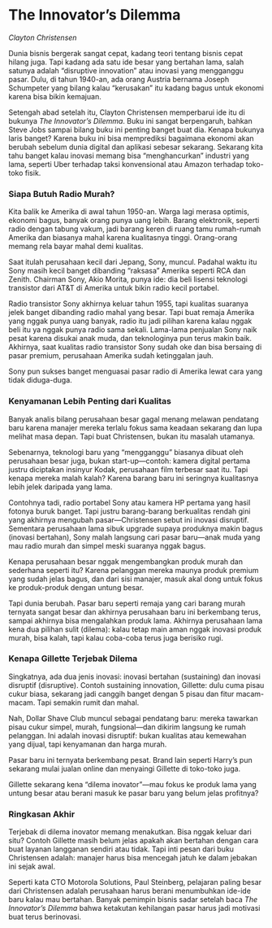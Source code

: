 # The Innovator’s Dilemma
*Clayton Christensen*

Dunia bisnis bergerak sangat cepat, kadang teori tentang bisnis cepat hilang juga. Tapi kadang ada satu ide besar yang bertahan lama, salah satunya adalah “disruptive innovation” atau inovasi yang mengganggu pasar. Dulu, di tahun 1940-an, ada orang Austria bernama Joseph Schumpeter yang bilang kalau “kerusakan” itu kadang bagus untuk ekonomi karena bisa bikin kemajuan.

Setengah abad setelah itu, Clayton Christensen memperbarui ide itu di bukunya *The Innovator’s Dilemma*. Buku ini sangat berpengaruh, bahkan Steve Jobs sampai bilang buku ini penting banget buat dia. Kenapa bukunya laris banget? Karena buku ini bisa memprediksi bagaimana ekonomi akan berubah sebelum dunia digital dan aplikasi sebesar sekarang. Sekarang kita tahu banget kalau inovasi memang bisa “menghancurkan” industri yang lama, seperti Uber terhadap taksi konvensional atau Amazon terhadap toko-toko fisik.

### Siapa Butuh Radio Murah?
Kita balik ke Amerika di awal tahun 1950-an. Warga lagi merasa optimis, ekonomi bagus, banyak orang punya uang lebih. Barang elektronik, seperti radio dengan tabung vakum, jadi barang keren di ruang tamu rumah-rumah Amerika dan biasanya mahal karena kualitasnya tinggi. Orang-orang memang rela bayar mahal demi kualitas.

Saat itulah perusahaan kecil dari Jepang, Sony, muncul. Padahal waktu itu Sony masih kecil banget dibanding “raksasa” Amerika seperti RCA dan Zenith. Chairman Sony, Akio Morita, punya ide: dia beli lisensi teknologi transistor dari AT&T di Amerika untuk bikin radio kecil portabel.

Radio transistor Sony akhirnya keluar tahun 1955, tapi kualitas suaranya jelek banget dibanding radio mahal yang besar. Tapi buat remaja Amerika yang nggak punya uang banyak, radio itu jadi pilihan karena kalau nggak beli itu ya nggak punya radio sama sekali. Lama-lama penjualan Sony naik pesat karena disukai anak muda, dan teknologinya pun terus makin baik. Akhirnya, saat kualitas radio transistor Sony sudah oke dan bisa bersaing di pasar premium, perusahaan Amerika sudah ketinggalan jauh.

Sony pun sukses banget menguasai pasar radio di Amerika lewat cara yang tidak diduga-duga.

### Kenyamanan Lebih Penting dari Kualitas
Banyak analis bilang perusahaan besar gagal menang melawan pendatang baru karena manajer mereka terlalu fokus sama keadaan sekarang dan lupa melihat masa depan. Tapi buat Christensen, bukan itu masalah utamanya.

Sebenarnya, teknologi baru yang “mengganggu” biasanya dibuat oleh perusahaan besar juga, bukan start-up—contoh: kamera digital pertama justru diciptakan insinyur Kodak, perusahaan film terbesar saat itu. Tapi kenapa mereka malah kalah? Karena barang baru ini seringnya kualitasnya lebih jelek daripada yang lama.

Contohnya tadi, radio portabel Sony atau kamera HP pertama yang hasil fotonya buruk banget. Tapi justru barang-barang berkualitas rendah gini yang akhirnya mengubah pasar—Christensen sebut ini inovasi disruptif. Sementara perusahaan lama sibuk upgrade supaya produknya makin bagus (inovasi bertahan), Sony malah langsung cari pasar baru—anak muda yang mau radio murah dan simpel meski suaranya nggak bagus.

Kenapa perusahaan besar nggak mengembangkan produk murah dan sederhana seperti itu? Karena pelanggan mereka maunya produk premium yang sudah jelas bagus, dan dari sisi manajer, masuk akal dong untuk fokus ke produk-produk dengan untung besar.

Tapi dunia berubah. Pasar baru seperti remaja yang cari barang murah ternyata sangat besar dan akhirnya perusahaan baru ini berkembang terus, sampai akhirnya bisa mengalahkan produk lama. Akhirnya perusahaan lama kena dua pilihan sulit (dilema): kalau tetap main aman nggak inovasi produk murah, bisa kalah, tapi kalau coba-coba terus juga berisiko rugi.

### Kenapa Gillette Terjebak Dilema
Singkatnya, ada dua jenis inovasi: inovasi bertahan (sustaining) dan inovasi disruptif (disruptive). Contoh sustaining innovation, Gillette: dulu cuma pisau cukur biasa, sekarang jadi canggih banget dengan 5 pisau dan fitur macam-macam. Tapi semakin rumit dan mahal.

Nah, Dollar Shave Club muncul sebagai pendatang baru: mereka tawarkan pisau cukur simpel, murah, fungsional—dan dikirim langsung ke rumah pelanggan. Ini adalah inovasi disruptif: bukan kualitas atau kemewahan yang dijual, tapi kenyamanan dan harga murah.

Pasar baru ini ternyata berkembang pesat. Brand lain seperti Harry’s pun sekarang mulai jualan online dan menyaingi Gillette di toko-toko juga.

Gillette sekarang kena “dilema inovator”—mau fokus ke produk lama yang untung besar atau berani masuk ke pasar baru yang belum jelas profitnya?

### Ringkasan Akhir
Terjebak di dilema inovator memang menakutkan. Bisa nggak keluar dari situ? Contoh Gillette masih belum jelas apakah akan bertahan dengan cara buat layanan langganan sendiri atau tidak. Tapi inti pesan dari buku Christensen adalah: manajer harus bisa mencegah jatuh ke dalam jebakan ini sejak awal.

Seperti kata CTO Motorola Solutions, Paul Steinberg, pelajaran paling besar dari Christensen adalah perusahaan harus berani menumbuhkan ide-ide baru kalau mau bertahan. Banyak pemimpin bisnis sadar setelah baca *The Innovator’s Dilemma* bahwa ketakutan kehilangan pasar harus jadi motivasi buat terus berinovasi.